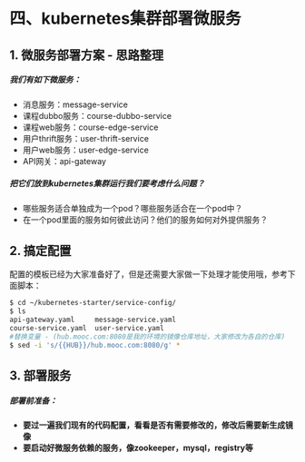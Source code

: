 # 四、kubernetes集群部署微服务
## 1. 微服务部署方案 - 思路整理
##### 我们有如下微服务：
- 消息服务：message-service
- 课程dubbo服务：course-dubbo-service
- 课程web服务：course-edge-service
- 用户thrift服务：user-thrift-service
- 用户web服务：user-edge-service
- API网关：api-gateway

##### 把它们放到kubernetes集群运行我们要考虑什么问题？
- 哪些服务适合单独成为一个pod？哪些服务适合在一个pod中？
- 在一个pod里面的服务如何彼此访问？他们的服务如何对外提供服务？



## 2. 搞定配置
配置的模板已经为大家准备好了，但是还需要大家做一下处理才能使用哦，参考下面脚本：
```bash
$ cd ~/kubernetes-starter/service-config/
$ ls
api-gateway.yaml     message-service.yaml
course-service.yaml  user-service.yaml
#替换变量 - (hub.mooc.com:8080是我的环境的镜像仓库地址，大家修改为各自的仓库)
$ sed -i 's/{{HUB}}/hub.mooc.com:8080/g' *
```
## 3. 部署服务
##### 部署前准备：
- **要过一遍我们现有的代码配置，看看是否有需要修改的，修改后需要新生成镜像**
- **要启动好微服务依赖的服务，像zookeeper，mysql，registry等**

